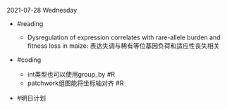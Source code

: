 2021-07-28 Wednesday


- #reading
  - Dysregulation of expression correlates with rare-allele burden and fitness loss in maize: 表达失调与稀有等位基因负荷和适应性丧失相关


- #coding
  - int类型也可以使用group_by #R
  - patchwork组图能将坐标轴对齐 #R


- #明日计划 







